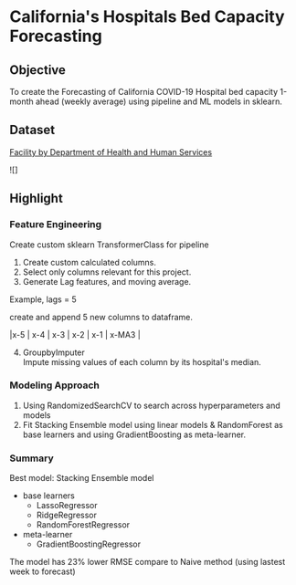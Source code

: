 # California's Hospitals Bed Capacity Forecasting
## Objective
To create the Forecasting of California COVID-19 Hospital bed capacity 1-month ahead (weekly average) using pipeline and ML models in sklearn.
<br>
## Dataset
[Facility by Department of Health and Human Services](https://healthdata.gov/dataset/covid-19-reported-patient-impact-and-hospital-capacity-facility )

![]

## Highlight
### Feature Engineering
Create custom sklearn TransformerClass for
pipeline
<br>
1. Create custom calculated columns. 
2. Select only columns relevant for this project. 
3. Generate Lag features, and moving average. 
 
Example, lags = 5

create and append 5 new columns to dataframe.  

|x-5 | x-4 | x-3 | x-2 | x-1 | x-MA3 |

4. GroupbyImputer   
Impute missing values of each column by its hospital's median.


### Modeling Approach

1. Using RandomizedSearchCV to search across hyperparameters and models
2. Fit Stacking Ensemble model using linear models & RandomForest as base learners and using GradientBoosting as meta-learner.


### Summary
Best model: Stacking Ensemble model 
* base learners
    * LassoRegressor
    * RidgeRegressor
    * RandomForestRegressor
* meta-learner
    * GradientBoostingRegressor


The model has 23% lower RMSE compare to Naive method (using lastest week to forecast)
